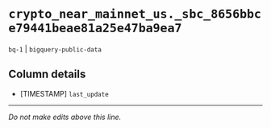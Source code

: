 # `crypto_near_mainnet_us._sbc_8656bbce79441beae81a25e47ba9ea7`
`bq-1` | `bigquery-public-data`

## Column details
* [TIMESTAMP] `last_update`

-------------------------------------------------------------------------------
*Do not make edits above this line.*
